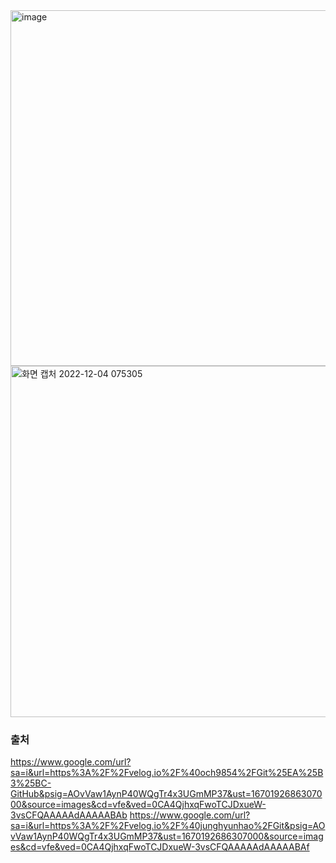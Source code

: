<img width="569" alt="image" src="https://user-images.githubusercontent.com/112846273/205465451-7cec67a3-e72e-4c4b-a3c5-932f7b00976a.png">
<img width="562" alt="화면 캡처 2022-12-04 075305" src="https://user-images.githubusercontent.com/112846273/205465468-0bd63c5b-784c-4d8e-8c56-44e03a9dc079.png">


### 출처
https://www.google.com/url?sa=i&url=https%3A%2F%2Fvelog.io%2F%40och9854%2FGit%25EA%25B3%25BC-GitHub&psig=AOvVaw1AynP40WQgTr4x3UGmMP37&ust=1670192686307000&source=images&cd=vfe&ved=0CA4QjhxqFwoTCJDxueW-3vsCFQAAAAAdAAAAABAb
https://www.google.com/url?sa=i&url=https%3A%2F%2Fvelog.io%2F%40junghyunhao%2FGit&psig=AOvVaw1AynP40WQgTr4x3UGmMP37&ust=1670192686307000&source=images&cd=vfe&ved=0CA4QjhxqFwoTCJDxueW-3vsCFQAAAAAdAAAAABAf
